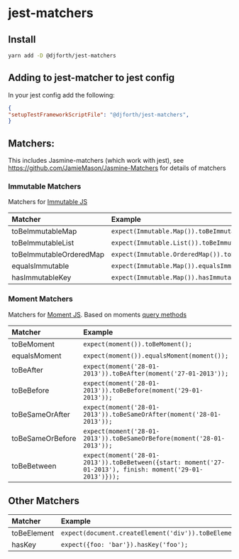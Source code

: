 # jest-matchers

## Install

```bash
yarn add -D @djforth/jest-matchers
```

## Adding to jest-matcher to jest config

In your jest config add the following:

```json
{
"setupTestFrameworkScriptFile": "@djforth/jest-matchers",
}
```

## Matchers:

This includes Jasmine-matchers (which work with jest), see https://github.com/JamieMason/Jasmine-Matchers for details of matchers

### Immutable Matchers

Matchers for [Immutable JS](http://facebook.github.io/immutable-js/)

Matcher | Example
:-------|:-------
toBeImmutableMap | `expect(Immutable.Map()).toBeImmutableMap();`
toBeImmutableList | `expect(Immutable.List()).toBeImmutableList();`
toBeImmutableOrderedMap | `expect(Immutable.OrderedMap()).toBeImmutableOrderedMap();`
equalsImmutable | `expect(Immutable.Map()).equalsImmutable(Immutable.Map());`
hasImmutableKey | `expect(Immutable.Map()).hasImmutableKey(Immutable.Map());`
### Moment Matchers

Matchers for [Moment JS](http://momentjs.com/docs).  Based on moments [query methods](http://momentjs.com/docs/#/query/)

Matcher | Example
:-------|:-------
toBeMoment | `expect(moment()).toBeMoment();`
equalsMoment | `expect(moment()).equalsMoment(moment());`
toBeAfter | `expect(moment('28-01-2013')).toBeAfter(moment('27-01-2013'));`
toBeBefore | `expect(moment('28-01-2013')).toBeBefore(moment('29-01-2013'));`
toBeSameOrAfter | `expect(moment('28-01-2013')).toBeSameOrAfter(moment('28-01-2013'));`
toBeSameOrBefore | `expect(moment('28-01-2013')).toBeSameOrBefore(moment('28-01-2013'));`
toBeBetween | `expect(moment('28-01-2013')).toBeBetween({start: moment('27-01-2013'), finish: moment('29-01-2013')}));`

## Other Matchers

Matcher | Example
:-------|:-------
toBeElement | `expect(document.createElement('div')).toBeElement();`
hasKey | `expect({foo: 'bar'}).hasKey('foo');`